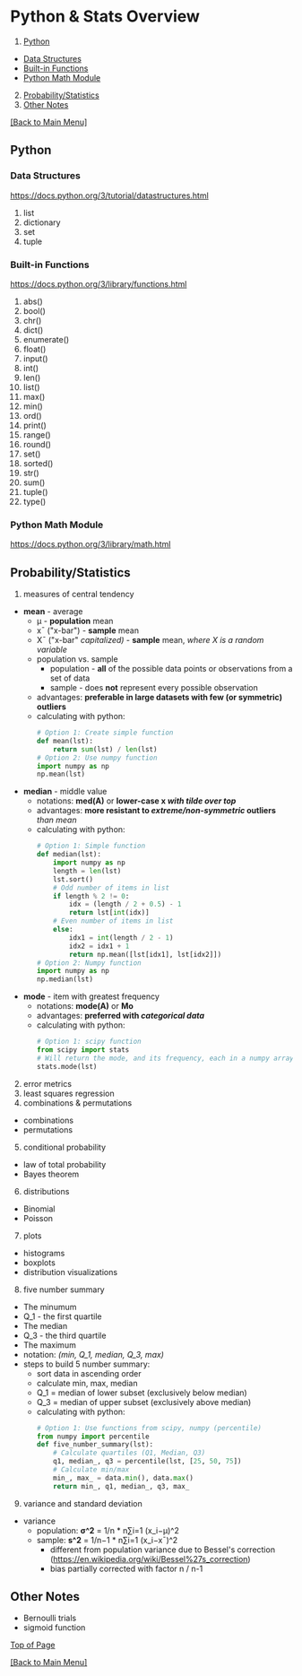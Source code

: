 # Python & Stats Overview
1. [Python](#Python)
  * [Data Structures](#Data-Structures)
  * [Built-in Functions](#Built-in-Functions)
  * [Python Math Module](#Python-Math-Module)
2. [Probability/Statistics](#ProbabilityStatistics)
3. [Other Notes](#Other-Notes)

[[Back to Main Menu]](/README.md)

## Python

### Data Structures

https://docs.python.org/3/tutorial/datastructures.html

  1. list 
  2. dictionary 
  3. set
  4. tuple

### Built-in Functions

https://docs.python.org/3/library/functions.html

1. abs()
2. bool()
3. chr()
4. dict()
5. enumerate()
6. float()
7. input()
8. int()
9. len()
10. list() 
11. max()
12. min()
13. ord()
14. print() 
15. range()
16. round()
17. set()
18. sorted()
19. str()
20. sum()
21. tuple()
22. type()

### Python Math Module
https://docs.python.org/3/library/math.html

## Probability/Statistics

1. measures of central tendency
  * **mean** - average
    * μ - **population** mean
    * x¯ ("x-bar") - **sample** mean
    * X¯ ("x-bar" _capitalized)_ - **sample** mean, _where X is a random variable_
    * population vs. sample
      * population - **all** of the possible data points or observations from a set of data
      * sample - does **not** represent every possible observation
    * advantages: **preferable in large datasets with few (or symmetric) outliers**
    * calculating with python:
      ```python
      # Option 1: Create simple function
      def mean(lst):
          return sum(lst) / len(lst)
      # Option 2: Use numpy function 
      import numpy as np
      np.mean(lst)
      ```
  * **median** - middle value
    * notations: **med(A)** or **lower-case x _with tilde over top_**
    * advantages: **more resistant to _extreme/non-symmetric_ outliers** _than mean_
    * calculating with python:
      ```python
      # Option 1: Simple function
      def median(lst):
          import numpy as np
          length = len(lst)
          lst.sort()
          # Odd number of items in list
          if length % 2 != 0:
              idx = (length / 2 + 0.5) - 1
              return lst[int(idx)]
          # Even number of items in list
          else:
              idx1 = int(length / 2 - 1)
              idx2 = idx1 + 1
              return np.mean([lst[idx1], lst[idx2]])
      # Option 2: Numpy function
      import numpy as np
      np.median(lst)
      ```    
  * **mode** - item with greatest frequency
    * notations: **mode(A)** or **Mo**
    * advantages: **preferred with _categorical data_**
    * calculating with python:
      ```python
      # Option 1: scipy function
      from scipy import stats
      # Will return the mode, and its frequency, each in a numpy array
      stats.mode(lst)
      ```
2. error metrics
3. least squares regression
4. combinations & permutations
  * combinations
  * permutations
5. conditional probability
  * law of total probability 
  * Bayes theorem
6. distributions
  * Binomial
  * Poisson
7. plots
  * histograms
  * boxplots
  * distribution visualizations
8. five number summary
  * The minumum
  * Q_1 - the first quartile
  * The median
  * Q_3 - the third quartile
  * The maximum
  * notation: _(min, Q_1, median, Q_3, max)_
  * steps to build 5 number summary:
    * sort data in ascending order
    * calculate min, max, median
    * Q_1 = median of lower subset (exclusively below median)
    * Q_3 = median of upper subset (exclusively above median)
    * calculating with python:
      ```python
      # Option 1: Use functions from scipy, numpy (percentile)
      from numpy import percentile
      def five_number_summary(lst):
          # Calculate quartiles (Q1, Median, Q3)
          q1, median_, q3 = percentile(lst, [25, 50, 75])
          # Calculate min/max
          min_, max_ = data.min(), data.max()
          return min_, q1, median_, q3, max_
9. variance and standard deviation 
  * variance
    * population: **σ^2** = 1/n * n∑i=1 (x_i−μ)^2
    * sample: **s^2** = 1/n−1 * n∑i=1 (x_i−x¯)^2
      * different from population variance due to Bessel's correction (https://en.wikipedia.org/wiki/Bessel%27s_correction)
      * bias partially corrected with factor n / n-1
  
## Other Notes
  * Bernoulli trials
  * sigmoid function

[Top of Page](#Python--Stats-Overview)

[[Back to Main Menu]](/README.md)
